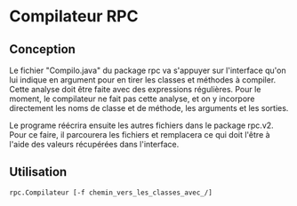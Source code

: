 <h1>Compilateur RPC</h1>
<h2>Conception</h2>
<p>
Le fichier "Compilo.java" du package rpc va s'appuyer sur l'interface qu'on lui indique en argument pour en tirer les classes et méthodes à compiler.
Cette analyse doit être faite avec des expressions régulières. Pour le moment, le compilateur ne fait pas cette analyse, et on y incorpore directement les noms de classe et de méthode, les arguments et les sorties.

Le programe réécrira ensuite les autres fichiers dans le package rpc.v2.
Pour ce faire, il parcourera les fichiers et remplacera ce qui doit l'être à l'aide des valeurs récupérées dans l'interface.
</p>
<h2>Utilisation</h2>
<code>rpc.Compilateur [-f chemin_vers_les_classes_avec_/] <nom_du_fichier_java_de_l_interface> <port></code>